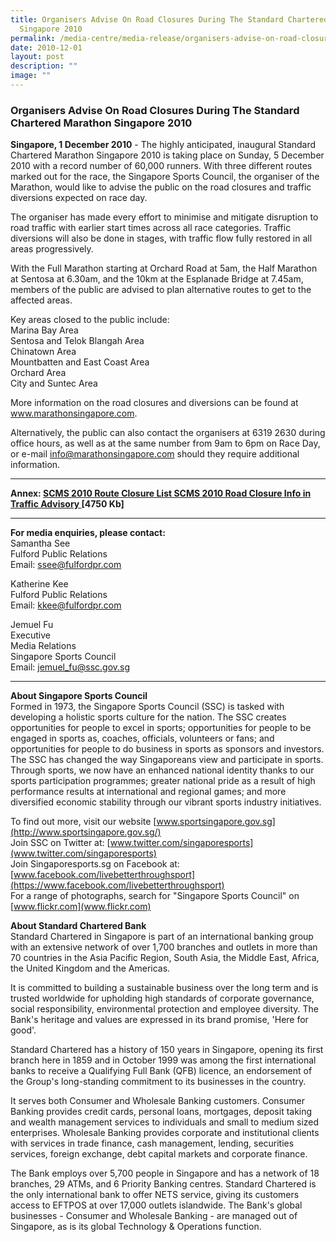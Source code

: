 ```yaml
---
title: Organisers Advise On Road Closures During The Standard Chartered Marathon
  Singapore 2010
permalink: /media-centre/media-release/organisers-advise-on-road-closures-during-the-sc-marathon-singapore-2010/
date: 2010-12-01
layout: post
description: ""
image: ""
---
```

### **Organisers Advise On Road Closures During The Standard Chartered Marathon Singapore 2010**

**Singapore, 1 December 2010** - The highly anticipated, inaugural Standard Chartered Marathon Singapore 2010 is taking place on Sunday, 5 December 2010 with a record number of 60,000 runners. With three different routes marked out for the race, the Singapore Sports Council, the organiser of the Marathon, would like to advise the public on the road closures and traffic diversions expected on race day.

The organiser has made every effort to minimise and mitigate disruption to road traffic with earlier start times across all race categories. Traffic diversions will also be done in stages, with traffic flow fully restored in all areas progressively.

With the Full Marathon starting at Orchard Road at 5am, the Half Marathon at Sentosa at 6.30am, and the 10km at the Esplanade Bridge at 7.45am, members of the public are advised to plan alternative routes to get to the affected areas.

Key areas closed to the public include:
<br>Marina Bay Area
<br>Sentosa and Telok Blangah Area
<br>Chinatown Area
<br>Mountbatten and East Coast Area
<br>Orchard Area
<br>City and Suntec Area

More information on the road closures and diversions can be found at www.marathonsingapore.com.

Alternatively, the public can also contact the organisers at 6319 2630 during office hours, as well as at the same number from 9am to 6pm on Race Day, or e-mail info@marathonsingapore.com should they require additional information.

---

**Annex: [SCMS 2010 Route Closure List SCMS 2010 Road Closure Info in Traffic Advisory ](/files/Media%20Centre/Media%20Release/2010/Dec/SCMS%202010%20Road%20Closure%20Info%20in%20Traffic%20Advisory%20Brochurepdf.pdf) [4750 Kb]**

---

**For media enquiries, please contact:**
<br>
Samantha See
<br>Fulford Public Relations
<br>Email: [ssee@fulfordpr.com](mailto:ssee@fulfordpr.com)

Katherine Kee
<br>Fulford Public Relations
<br>Email: [kkee@fulfordpr.com](mailto:kkee@fulfordpr.com)

Jemuel Fu
<br>Executive
<br>Media Relations
<br>Singapore Sports Council
<br>Email: [jemuel_fu@ssc.gov.sg](mailto:jemuel_fu@ssc.gov.sg)

---

**About Singapore Sports Council**<br>
Formed in 1973, the Singapore Sports Council (SSC) is tasked with developing a holistic sports culture for the nation. The SSC creates opportunities for people to excel in sports; opportunities for people to be engaged in sports as, coaches, officials, volunteers or fans; and opportunities for people to do business in sports as sponsors and investors. The SSC has changed the way Singaporeans view and participate in sports. Through sports, we now have an enhanced national identity thanks to our sports participation programmes; greater national pride as a result of high performance results at international and regional games; and more diversified economic stability through our vibrant sports industry initiatives.

To find out more, visit our website [www.sportsingapore.gov.sg](http://www.sportsingapore.gov.sg/)
<br>
Join SSC on Twitter at: [www.twitter.com/singaporesports](www.twitter.com/singaporesports)
<br>
Join Singaporesports.sg on Facebook at: [www.facebook.com/livebetterthroughsport](https://www.facebook.com/livebetterthroughsport)
<br>
For a range of photographs, search for "Singapore Sports Council" on [www.flickr.com](www.flickr.com)

**About Standard Chartered Bank**<br>
Standard Chartered in Singapore is part of an international banking group with an extensive network of over 1,700 branches and outlets in more than 70 countries in the Asia Pacific Region, South Asia, the Middle East, Africa, the United Kingdom and the Americas.

It is committed to building a sustainable business over the long term and is trusted worldwide for upholding high standards of corporate governance, social responsibility, environmental protection and employee diversity. The Bank's heritage and values are expressed in its brand promise, 'Here for good'.

Standard Chartered has a history of 150 years in Singapore, opening its first branch here in 1859 and in October 1999 was among the first international banks to receive a Qualifying Full Bank (QFB) licence, an endorsement of the Group's long-standing commitment to its businesses in the country.

It serves both Consumer and Wholesale Banking customers. Consumer Banking provides credit cards, personal loans, mortgages, deposit taking and wealth management services to individuals and small to medium sized enterprises. Wholesale Banking provides corporate and institutional clients with services in trade finance, cash management, lending, securities services, foreign exchange, debt capital markets and corporate finance.

The Bank employs over 5,700 people in Singapore and has a network of 18 branches, 29 ATMs, and 6 Priority Banking centres. Standard Chartered is the only international bank to offer NETS service, giving its customers access to EFTPOS at over 17,000 outlets islandwide. The Bank's global businesses - Consumer and Wholesale Banking - are managed out of Singapore, as is its global Technology & Operations function.
